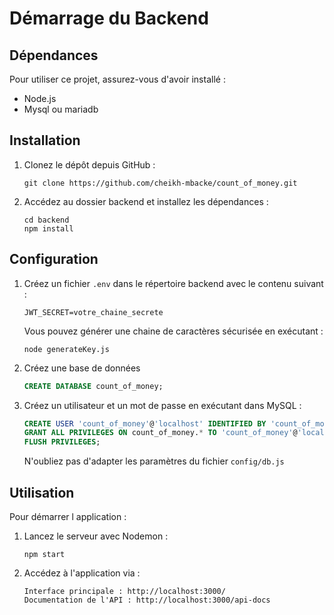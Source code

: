 # Démarrage du Backend

## Dépendances
Pour utiliser ce projet, assurez-vous d'avoir installé :
- Node.js
- Mysql ou mariadb

## Installation
1. Clonez le dépôt depuis GitHub :
   ```
   git clone https://github.com/cheikh-mbacke/count_of_money.git
   ```
2. Accédez au dossier backend et installez les dépendances :
   ```
   cd backend
   npm install
   ```

## Configuration
1. Créez un fichier `.env` dans le répertoire backend avec le contenu suivant :
   ```
   JWT_SECRET=votre_chaine_secrete
   ```
   Vous pouvez générer une chaine de caractères sécurisée en exécutant :
   ```
   node generateKey.js
   ```
2. Créez une base de données
   ```sql
   CREATE DATABASE count_of_money;
   ```
2. Créez un utilisateur et un mot de passe en exécutant dans MySQL :
    ```sql
    CREATE USER 'count_of_money'@'localhost' IDENTIFIED BY 'count_of_money';
    GRANT ALL PRIVILEGES ON count_of_money.* TO 'count_of_money'@'localhost';
    FLUSH PRIVILEGES;
    ```
    N'oubliez pas d'adapter les paramètres du fichier `config/db.js`

## Utilisation
Pour démarrer l application :
1. Lancez le serveur avec Nodemon :
   ```
   npm start 
   ```
2. Accédez à l'application via :
    ```
    Interface principale : http://localhost:3000/
    Documentation de l'API : http://localhost:3000/api-docs
    ```
